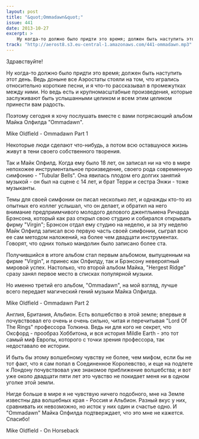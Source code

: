 ```yaml
---
layout: post
title: "&quot;Ommadawn&quot;"
issue: 441
date: 2013-10-27
excerpt: >
    Ну когда-то должно было придти это время; должен быть наступить этот день. Ведь доныне все Аэростаты стояли на том, что игрались относительно короткие песни, и я что-то рассказывал в промежутках между ними. Но ведь есть и крупномасштабные произведения, которые заслуживают быть услышанными целиком и всем этим целиком принести вам радость.
track: "http://aerost8.s3.eu-central-1.amazonaws.com/441-ommadawn.mp3"
---
```


Здравствуйте!

Ну когда-то должно было придти это время; должен быть наступить этот день. Ведь доныне все Аэростаты стояли на том, что игрались относительно короткие песни, и я что-то рассказывал в промежутках между ними. Но ведь есть и крупномасштабные произведения, которые заслуживают быть услышанными целиком и всем этим целиком принести вам радость.

Поэтому сегодня я хочу послушать вместе с вами потрясающий альбом Майка Олфилда "Ommadawn".

Mike Oldfield - Ommadawn Part 1

Некоторые люди сделают что-нибудь, а потом всю оставшуюся жизнь живут в тени своего собственного творения.

Так и Майк Олфилд. Когда ему было 18 лет, он записал ни на что в мире непохожее инструментальное произведение, своего рода современную симфонию - "Tubular Bells". Она явилась плодом его долгих занятий музыкой - он был на сцене с 14 лет, и брат Терри и сестра Энжи - тоже музыканты.

Темы для своей симфонии он писал несколько лет, и однажды кто-то из опытных его коллег услышал, что он делает, и обратил на него внимание предприимчивого молодого делового джентльмена Ричарда Брэнсона, который как раз открыл свою студию и собирался открывать фирму "Virgin"; Брэнсон отдал ему студию на неделю, и за эту неделю Майк Олфилд записал всю первую часть своей симфонии, сыграл всю ее сам методом наложений, на более чем двадцати инструментах. Говорят, что одних только мандолин было записано более ста.

Получившийся в итоге альбом стал первым альбомом, выпущенным на фирме "Virgin", и принес как Олфилду, так и Брэнсону невероятный мировой успех. Настолько, что второй альбом Майка, "Hergest Ridge" сразу занял первое место в списках популярной музыки.

Но именно третий его альбом, "Ommadawn", на мой взгляд, лучше всего передает магический гений музыки Майка Олфилда.

Mike Oldfield - Ommadawn Part 2

Англия, Британия, Альбион. Есть волшебство в этой земле; впервые я почувствовал его очень и очень сильно, читая и перечитывая "Lord Of The Rings" профессора Толкина. Ведь ни для кого не секрет, что Оксфорд - прообраз Хоббитона, и вся история Mildle Earth - это тот самый миф Европы, которого с точки зрения профессора, так недоставало ее истории.

И быть бы этому волшебному чувству не более, чем мифом, если бы не тот факт, что я сам попал в Соединенное Королевство, и еще на подлете к Лондону почувствовал уже знакомое приближение волшебства; и вот уже около двадцати пяти лет это чувство не покидает меня ни в одном уголке этой земли.

Нигде больше в мире я не чувствую ничего подобного, мне на Земле известны два волшебных края - Россия и Альбион. Разный вкус у них, сравнивать их невозможно, но исток у них один и счастье одно. И "Ommadawn" Майка Олфилда подтверждает, что это мне не кажется. Спасибо!

Mike Oldfield - On Horseback

